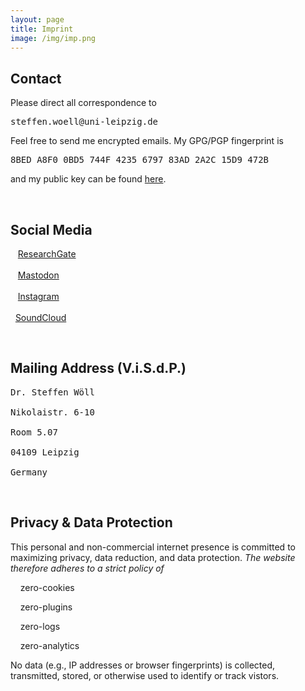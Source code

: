```yaml
---
layout: page
title: Imprint
image: /img/imp.png
---
```


## Contact

<div class="box-success">
Please direct all correspondence to <pre class="highlight">steffen.woell@uni-leipzig.de</pre>
</div>

<div class="box-note">
Feel free to send me encrypted emails. My GPG/PGP fingerprint is <pre>8BED A8F0 0BD5 744F 4235 6797 83AD 2A2C 15D9 472B</pre> and my public key can be found <a href="/doc/sw_pgp_public_key.asc">here</a>.
</div>

<p>&nbsp;</p>

## Social Media

<div class="box-blue">
<div>
<div><i class="fab fa-researchgate"></i>&nbsp;&nbsp;&nbsp;<a href="https://www.researchgate.net/profile/Steffen-Woell" target="_blank">ResearchGate</a></div><br/>
<div><i class="fab fa-mastodon"></i>&nbsp;&nbsp;&nbsp;<a href="https://mastodon.social/@SteffenWoell" target="_blank">Mastodon</a></div><br/>
<div><i class="fab fa-instagram"></i>&nbsp;&nbsp;&nbsp;<a href="https://www.instagram.com/streetart_leipzig/" target="_blank">Instagram</a></div><br/>
<div><i class="fab fa-soundcloud"></i>&nbsp;&nbsp;<a href="https://soundcloud.com/w-a_s" target="_blank">SoundCloud</a></div>
</div>
</div>

<p>&nbsp;</p>

## Mailing Address (V.i.S.d.P.)

<div class="box-note">
<pre>Dr. Steffen Wöll<br/>
Nikolaistr. 6-10<br/>
Room 5.07<br/>
04109 Leipzig<br/>
Germany</pre>
</div>

<p>&nbsp;</p>

## Privacy & Data Protection

<div class="box-warning">
<div>
<p>This personal and non-commercial internet presence is committed to maximizing privacy, data reduction, and data protection. <em>The website therefore adheres to a strict policy of</em></p>
<p>&nbsp;&nbsp;<i class="fas fa-toggle-on"></i>&nbsp;&nbsp;zero-cookies</p>
<p>&nbsp;&nbsp;<i class="fas fa-toggle-on"></i>&nbsp;&nbsp;zero-plugins</p>
<p>&nbsp;&nbsp;<i class="fas fa-toggle-on"></i>&nbsp;&nbsp;zero-logs</p>
<p>&nbsp;&nbsp;<i class="fas fa-toggle-on"></i>&nbsp;&nbsp;zero-analytics</p>
<p>No data (e.g., IP addresses or browser fingerprints) is collected, transmitted, stored, or otherwise used to identify or track vistors.</p>
</div>
</div>
